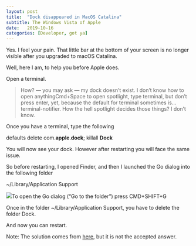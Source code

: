 ```yaml
---
layout:	post
title:	"Dock disappeared in MacOS Catalina"
subtitle: The Windows Vista of Apple
date:	2019-10-16
categories: [Developer, got ya]
---
```

Yes. I feel your pain. That little bar at the bottom of your screen is no longer visible after you upgraded to macOS Catalina.

Well, here I am, to help you before Apple does.

Open a terminal.


> How? — you may ask — my dock doesn’t exist. I don’t know how to open anythingCmd+Space to open spotlight, type terminal, but don’t press enter, yet, because the default for terminal sometimes is… terminal-notifier. How the hell spotlight decides those things? I don’t know.

Once you have a terminal, type the following

defaults delete com.**apple**.**dock**; killall **Dock**

You will now see your dock. However after restarting you will face the same issue.

So before restarting, I opened Finder, and then I launched the Go dialog into the following folder

~/Library/Application Support

![](/img/1*wG8F3yAXZIV_A6zNekEzvQ.png)To open the Go dialog (“Go to the folder”) press CMD+SHIFT+G

Once in the folder ~/Library/Application Support, you have to delete the folder Dock.

And now you can restart.

Note: The solution comes from [here](https://discussions.apple.com/thread/250718639), but it is not the accepted answer.

